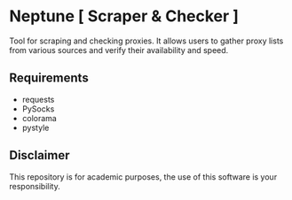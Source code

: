 # Neptune [ Scraper & Checker ]

Tool for scraping and checking proxies. It allows users to gather proxy lists from various sources and verify their availability and speed.

## Requirements
- requests
- PySocks
- colorama
- pystyle

## Disclaimer
This repository is for academic purposes, the use of this software is your responsibility.